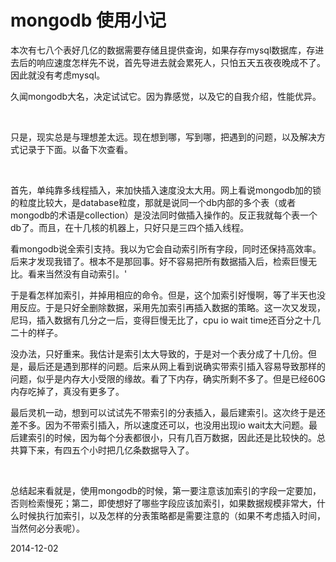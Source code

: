 # mongodb 使用小记

本次有七八个表好几亿的数据需要存储且提供查询，如果存存mysql数据库，存进去后的响应速度怎样先不说，首先导进去就会累死人，只怕五天五夜夜晚成不了。因此就没有考虑mysql。

久闻mongodb大名，决定试试它。因为靠感觉，以及它的自我介绍，性能优异。

<br>

只是，现实总是与理想差太远。现在想到哪，写到哪，把遇到的问题，以及解决方式记录于下面。以备下次查看。

<br>

首先，单纯靠多线程插入，来加快插入速度没太大用。网上看说mongodb加的锁的粒度比较大，是database粒度，那就是说同一个db内部的多个表（或者mongodb的术语是collection）是没法同时做插入操作的。反正我就每个表一个db了。而且，在十几核的机器上，只好只是三四个插入线程。

看mongodb说全索引支持。我以为它会自动索引所有字段，同时还保持高效率。后来才发现我错了。根本不是那回事。好不容易把所有数据插入后，检索巨慢无比。看来当然没有自动索引。'

于是看怎样加索引，并掉用相应的命令。但是，这个加索引好慢啊，等了半天也没用反应。于是只好全删除数据，采用先加索引再插入数据的策略。这一次又发现，尼玛，插入数据有几分之一后，变得巨慢无比了，cpu io wait time还百分之十几二十的样子。

没办法，只好重来。我估计是索引太大导致的，于是对一个表分成了十几份。但是，最后还是遇到那样的问题。后来从网上看到说确实带索引插入容易导致那样的问题，似乎是内存大小受限的缘故。看了下内存，确实所剩不多了。但是已经60G内存吃掉了，真没有更多了。

最后灵机一动，想到可以试试先不带索引的分表插入，最后建索引。这次终于是还差不多。因为不带索引插入，所以速度还可以，也没用出现io wait太大问题。最后建索引的时候，因为每个分表都很小，只有几百万数据，因此还是比较快的。总共算下来，有四五个小时把几亿条数据导入了。

<br>

总结起来看就是，使用mongodb的时候，第一要注意该加索引的字段一定要加，否则检索慢死；第二，即使想好了哪些字段应该加索引，如果数据规模非常大，什么时候执行加索引，以及怎样的分表策略都是需要注意的（如果不考虑插入时间，当然何必分表呢）。

2014-12-02
